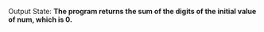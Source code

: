 Output State: **The program returns the sum of the digits of the initial value of num, which is 0.**